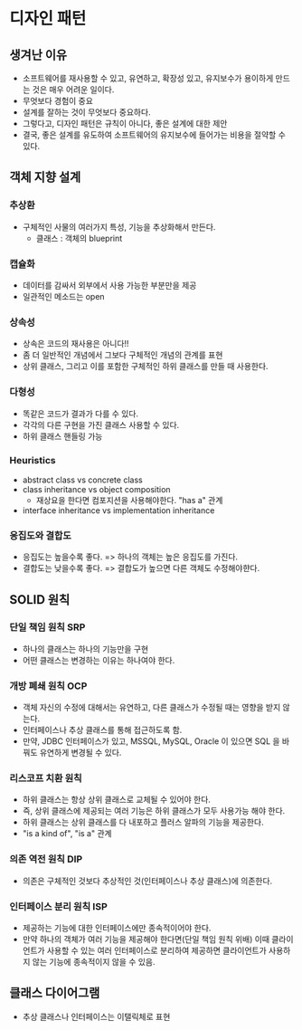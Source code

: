 # 디자인 패턴

## 생겨난 이유

- 소프트웨어를 재사용할 수 있고, 유연하고, 확장성 있고, 유지보수가 용이하게 만드는 것은 매우 어려운 일이다.
- 무엇보다 경험이 중요
- 설계를 잘하는 것이 무엇보다 중요하다.
- 그렇다고, 디자인 패턴은 규칙이 아니다, 좋은 설계에 대한 제안
- 결국, 좋은 설계를 유도하여 소프트웨어의 유지보수에 들어가는 비용을 절약할 수 있다.

## 객체 지향 설계

### 추상환

- 구체적인 사물의 여러가지 특성, 기능을 추상화해서 만든다.
    - 클래스 : 객체의 blueprint

### 캡슐화

- 데이터를 감싸서 외부에서 사용 가능한 부분만을 제공
- 일관적인 메소드는 open

### 상속성

- 상속은 코드의 재사용은 아니다!!
- 좀 더 일반적인 개념에서 그보다 구체적인 개념의 관계를 표현
- 상위 클래스, 그리고 이를 포함한 구체적인 하위 클래스를 만들 때 사용한다.

### 다형성

- 똑같은 코드가 결과가 다를 수 있다.
- 각각의 다른 구현을 가진 클래스 사용할 수 있다.
- 하위 클래스 핸들링 가능

### Heuristics

- abstract class vs concrete class
- class inheritance vs object composition
  - 재상요을 한다면 컴포지션을 사용해야한다. "has a" 관계
- interface inheritance vs implementation inheritance

### 응집도와 결합도

- 응집도는 높을수록 좋다. => 하나의 객체는 높은 응집도를 가진다.
- 결합도는 낮을수록 좋다. => 결합도가 높으면 다른 객체도 수정해야햔다.

## SOLID 원칙

### 단일 책임 원칙 SRP

- 하나의 클래스는 하나의 기능만을 구현
- 어떤 클래스는 변경하는 이유는 하나여야 한다.

### 개방 폐쇄 원칙 OCP

- 객체 자신의 수정에 대해서는 유연하고, 다른 클래스가 수정될 때는 영향을 받지 않는다.
- 인터페이스나 추상 클래스를 통해 접근하도록 함.
- 만약, JDBC 인터페이스가 있고, MSSQL, MySQL, Oracle 이 있으면 SQL 을 바꿔도 유연하게 변경될 수 있다.

### 리스코프 치환 원칙

- 하위 클래스는 항상 상위 클래스로 교체될 수 있어야 한다.
- 즉, 상위 클래스에 제공되는 여러 기능은 하위 클래스가 모두 사용가능 해야 한다.
- 하위 클래스는 상위 클래스를 다 내포하고 플러스 알파의 기능을 제공한다.
- "is a kind of", "is a" 관계

### 의존 역전 원칙 DIP

- 의존은 구체적인 것보다 추상적인 것(인터페이스나 추상 클래스)에 의존한다.

### 인터페이스 분리 원칙 ISP

- 제공하는 기능에 대한 인터페이스에만 종속적이어야 한다.
- 만약 하나의 객체가 여러 기능을 제공해야 한다면(단일 책임 원칙 위배) 이때 클라이언트가 사용할 수 있는 여러 인터페이스로 분리하여 제공하면 클라이언트가 사용하지 않는 기능에 종속적이지 않을 수 있음.

## 클래스 다이어그램
- 추상 클래스나 인터페이스는 이탤릭체로 표현